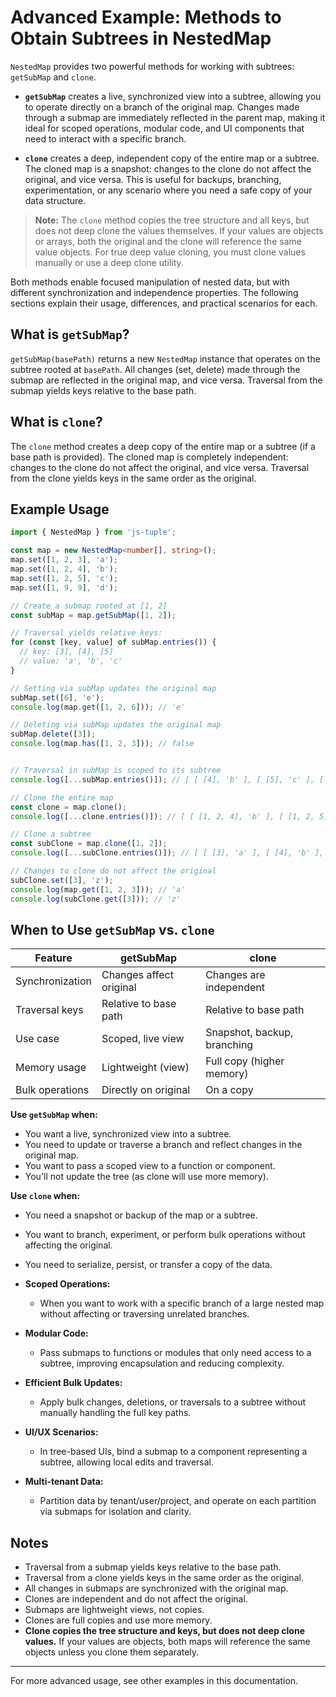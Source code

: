 


# Advanced Example: Methods to Obtain Subtrees in NestedMap

`NestedMap` provides two powerful methods for working with subtrees: `getSubMap` and `clone`.

- **`getSubMap`** creates a live, synchronized view into a subtree, allowing you to operate directly on a branch of the original map. Changes made through a submap are immediately reflected in the parent map, making it ideal for scoped operations, modular code, and UI components that need to interact with a specific branch.

- **`clone`** creates a deep, independent copy of the entire map or a subtree. The cloned map is a snapshot: changes to the clone do not affect the original, and vice versa. This is useful for backups, branching, experimentation, or any scenario where you need a safe copy of your data structure.
> **Note:** The `clone` method copies the tree structure and all keys, but does not deep clone the values themselves. If your values are objects or arrays, both the original and the clone will reference the same value objects. For true deep value cloning, you must clone values manually or use a deep clone utility.

Both methods enable focused manipulation of nested data, but with different synchronization and independence properties. The following sections explain their usage, differences, and practical scenarios for each.


## What is `getSubMap`?
`getSubMap(basePath)` returns a new `NestedMap` instance that operates on the subtree rooted at `basePath`. All changes (set, delete) made through the submap are reflected in the original map, and vice versa. Traversal from the submap yields keys relative to the base path.


## What is `clone`?
The `clone` method creates a deep copy of the entire map or a subtree (if a base path is provided). The cloned map is completely independent: changes to the clone do not affect the original, and vice versa. Traversal from the clone yields keys in the same order as the original.

## Example Usage

```typescript
import { NestedMap } from 'js-tuple';

const map = new NestedMap<number[], string>();
map.set([1, 2, 3], 'a');
map.set([1, 2, 4], 'b');
map.set([1, 2, 5], 'c');
map.set([1, 9, 9], 'd');

// Create a submap rooted at [1, 2]
const subMap = map.getSubMap([1, 2]);

// Traversal yields relative keys:
for (const [key, value] of subMap.entries()) {
  // key: [3], [4], [5]
  // value: 'a', 'b', 'c'
}

// Setting via subMap updates the original map
subMap.set([6], 'e');
console.log(map.get([1, 2, 6])); // 'e'

// Deleting via subMap updates the original map
subMap.delete([3]);
console.log(map.has([1, 2, 3])); // false


// Traversal in subMap is scoped to its subtree
console.log([...subMap.entries()]); // [ [ [4], 'b' ], [ [5], 'c' ], [ [6], 'e' ] ]

// Clone the entire map
const clone = map.clone();
console.log([...clone.entries()]); // [ [ [1, 2, 4], 'b' ], [ [1, 2, 5], 'c' ], ... ]

// Clone a subtree
const subClone = map.clone([1, 2]);
console.log([...subClone.entries()]); // [ [ [3], 'a' ], [ [4], 'b' ], [ [5], 'c' ] ]

// Changes to clone do not affect the original
subClone.set([3], 'z');
console.log(map.get([1, 2, 3])); // 'a'
console.log(subClone.get([3])); // 'z'
```


## When to Use `getSubMap` vs. `clone`

| Feature                | getSubMap                      | clone                         |
|------------------------|--------------------------------|-------------------------------|
| Synchronization        | Changes affect original        | Changes are independent       |
| Traversal keys         | Relative to base path          | Relative to base path         |
| Use case               | Scoped, live view              | Snapshot, backup, branching   |
| Memory usage           | Lightweight (view)             | Full copy (higher memory)     |
| Bulk operations        | Directly on original           | On a copy                     |

**Use `getSubMap` when:**
- You want a live, synchronized view into a subtree.
- You need to update or traverse a branch and reflect changes in the original map.
- You want to pass a scoped view to a function or component.
- You'll not update the tree (as clone will use more memory).

**Use `clone` when:**
- You need a snapshot or backup of the map or a subtree.
- You want to branch, experiment, or perform bulk operations without affecting the original.
- You need to serialize, persist, or transfer a copy of the data.

- **Scoped Operations:**
  - When you want to work with a specific branch of a large nested map without affecting or traversing unrelated branches.
- **Modular Code:**
  - Pass submaps to functions or modules that only need access to a subtree, improving encapsulation and reducing complexity.
- **Efficient Bulk Updates:**
  - Apply bulk changes, deletions, or traversals to a subtree without manually handling the full key paths.
- **UI/UX Scenarios:**
  - In tree-based UIs, bind a submap to a component representing a subtree, allowing local edits and traversal.
- **Multi-tenant Data:**
  - Partition data by tenant/user/project, and operate on each partition via submaps for isolation and clarity.



## Notes
- Traversal from a submap yields keys relative to the base path.
- Traversal from a clone yields keys in the same order as the original.
- All changes in submaps are synchronized with the original map.
- Clones are independent and do not affect the original.
- Submaps are lightweight views, not copies.
- Clones are full copies and use more memory.
- **Clone copies the tree structure and keys, but does not deep clone values.** If your values are objects, both maps will reference the same objects unless you clone them separately.

---
For more advanced usage, see other examples in this documentation.
